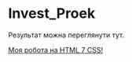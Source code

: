 # Invest_Proek

Результат можна переглянути тут.

[Моя робота на HTML 7 CSS!](https://makarenkovs.github.io/resume/)
